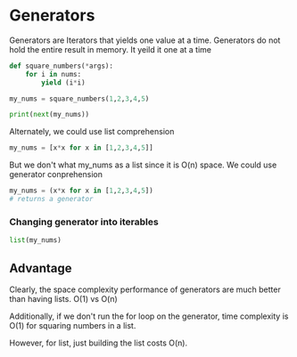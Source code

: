 # Generators
Generators are Iterators that yields one value at a time. Generators do not hold the entire result in memory. It yeild it one at a time

```python 
def square_numbers(*args):
    for i in nums:
        yield (i*i)

my_nums = square_numbers(1,2,3,4,5)

print(next(my_nums))

```

Alternately, we could use list comprehension

```python 
my_nums = [x*x for x in [1,2,3,4,5]]

```
But we don't what my_nums as a list since it is O(n) space. We could use generator conprehension

```python 
my_nums = (x*x for x in [1,2,3,4,5])
# returns a generator
```

### Changing generator into iterables
```python 
list(my_nums)
```

## Advantage
Clearly, the space complexity performance of generators are much better than having lists. O(1) vs O(n)

Additionally, if we don't run the for loop on the generator, time complexity is O(1) for squaring numbers in a list. 

However, for list, just building the list costs O(n). 
